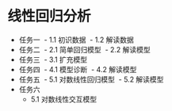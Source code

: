 # 线性回归分析

- 任务一
  - 1.1 初识数据
  - 1.2 解读数据
- 任务二
  - 2.1 简单回归模型
  - 2.2 解读模型
- 任务三
  - 3.1 扩充模型
- 任务四
  - 4.1 模型诊断
  - 4.2 解读模型
- 任务五
  - 5.1 对数线性回归模型
  - 5.2 解读模型
- 任务六
  - 5.1 对数线性交互模型
